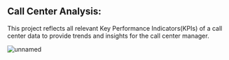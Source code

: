  ## **Call Center Analysis:** 
This project reflects all relevant Key Performance Indicators(KPIs) of a call center data to provide trends and insights for the call center manager.


![unnamed](https://github.com/Shirlsak/POWER-BI/assets/124059202/7452e550-d355-4d47-9da5-490b3c96bc8c)
